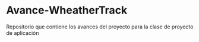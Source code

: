 # Avance-WheatherTrack
Repositorio que contiene los avances del proyecto para la clase de proyecto de aplicación
